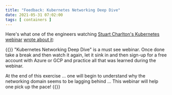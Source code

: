 ```yaml
---
title: "Feedback: Kubernetes Networking Deep Dive"
date: 2021-05-31 07:02:00
tags: [ containers ]
---
```

Here's what one of the engineers watching [Stuart Charlton's Kubernetes webinar](https://www.ipspace.net/Kubernetes_Networking_Deep_Dive) [wrote about it](https://www.ipspace.net/Kubernetes_Networking_Deep_Dive#Happy_Campers):

{{<long-quote>}}
"Kubernetes Networking Deep Dive" is a must see webinar. Once done take a break and then watch it again, let it sink in and then sign-up for a free account with Azure or GCP and practice all that was learned during the webinar.

At the end of this exercise ... one will begin to understand why the networking domain seems to be lagging behind ... This webinar will help one pick up the pace!
{{</long-quote>}}
